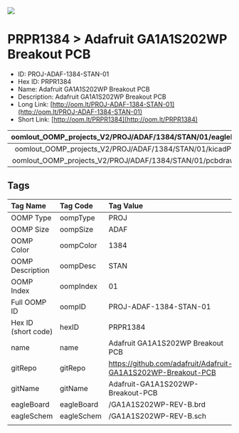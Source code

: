 


  
![][im]
# PRPR1384 > Adafruit GA1A1S202WP Breakout PCB

- ID: PROJ-ADAF-1384-STAN-01
- Hex ID: PRPR1384
- Name: Adafruit GA1A1S202WP Breakout PCB
- Description: Adafruit GA1A1S202WP Breakout PCB
- Long Link: [http://oom.lt/PROJ-ADAF-1384-STAN-01](http://oom.lt/PROJ-ADAF-1384-STAN-01)
- Short Link: [http://oom.lt/PRPR1384](http://oom.lt/PRPR1384)
  

|oomlout_OOMP_projects_V2/PROJ/ADAF/1384/STAN/01/eagleImage.png|oomlout_OOMP_projects_V2/PROJ/ADAF/1384/STAN/01/eagleSchemImage.png|oomlout_OOMP_projects_V2/PROJ/ADAF/1384/STAN/01/kicadPcb3dFront.png|oomlout_OOMP_projects_V2/PROJ/ADAF/1384/STAN/01/kicadPcb3dBack.png|
| :---: | :---: | :---: | :---: |
|oomlout_OOMP_projects_V2/PROJ/ADAF/1384/STAN/01/kicadPcb3d.png|oomlout_OOMP_projects_V2/PROJ/ADAF/1384/STAN/01/bomBack.png|oomlout_OOMP_projects_V2/PROJ/ADAF/1384/STAN/01/bomFront.png|oomlout_OOMP_projects_V2/PROJ/ADAF/1384/STAN/01/pcbdraw.svg|
|oomlout_OOMP_projects_V2/PROJ/ADAF/1384/STAN/01/pcbdrawBack.svg||||

## Tags
  

|Tag Name|Tag Code|Tag Value|
| :--- | :--- | :--- |
|OOMP Type|oompType|PROJ|
|OOMP Size|oompSize|ADAF|
|OOMP Color|oompColor|1384|
|OOMP Description|oompDesc|STAN|
|OOMP Index|oompIndex|01|
|Full OOMP ID|oompID|PROJ-ADAF-1384-STAN-01|
|Hex ID (short code)|hexID|PRPR1384|
|name|name|Adafruit GA1A1S202WP Breakout PCB|
|gitRepo|gitRepo|https://github.com/adafruit/Adafruit-GA1A1S202WP-Breakout-PCB|
|gitName|gitName|Adafruit-GA1A1S202WP-Breakout-PCB|
|eagleBoard|eagleBoard|/GA1A1S202WP-REV-B.brd|
|eagleSchem|eagleSchem|/GA1A1S202WP-REV-B.sch|
||||



[im]: PROJ/ADAF/1384/STAN/01/kicadPcb3d_450.png
